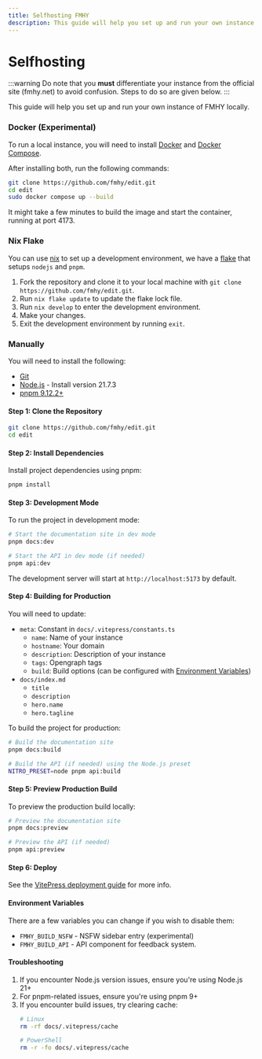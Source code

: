 ```yaml
---
title: Selfhosting FMHY
description: This guide will help you set up and run your own instance of FMHY locally.
---
```


# Selfhosting

:::warning
Do note that you **must** differentiate your instance from the official site (fmhy.net) to avoid confusion. Steps to do so are given below.
:::

This guide will help you set up and run your own instance of FMHY locally.

### Docker (Experimental)

To run a local instance, you will need to install [Docker](https://docs.docker.com/get-docker/) and [Docker Compose](https://docs.docker.com/compose/install/).

After installing both, run the following commands:

```bash
git clone https://github.com/fmhy/edit.git
cd edit
sudo docker compose up --build
```

It might take a few minutes to build the image and start the container, running at port 4173.

### Nix Flake

You can use [nix](https://nixos.org/) to set up a development environment, we have a [flake](https://nixos.wiki/wiki/Flakes) that setups `nodejs` and `pnpm`.

1. Fork the repository and clone it to your local machine with `git clone https://github.com/fmhy/edit.git`.
2. Run `nix flake update` to update the flake lock file.
3. Run `nix develop` to enter the development environment.
4. Make your changes.
5. Exit the development environment by running `exit`.

### Manually

You will need to install the following:
- [Git](https://git-scm.com/downloads)
- [Node.js](https://nodejs.org/en/download/) - Install version 21.7.3
- [pnpm 9.12.2+](https://pnpm.io/installation)

#### Step 1: Clone the Repository

```bash
git clone https://github.com/fmhy/edit.git
cd edit
```

#### Step 2: Install Dependencies

Install project dependencies using pnpm:

```bash
pnpm install
```

#### Step 3: Development Mode

To run the project in development mode:

```bash
# Start the documentation site in dev mode
pnpm docs:dev

# Start the API in dev mode (if needed)
pnpm api:dev
```

The development server will start at `http://localhost:5173` by default.

#### Step 4: Building for Production

You will need to update:
- `meta`: Constant in `docs/.vitepress/constants.ts`
  - `name`: Name of your instance
  - `hostname`: Your domain
  - `description`: Description of your instance
  - `tags`: Opengraph tags
  - `build`: Build options (can be configured with [Environment Variables](/other/selfhosting#environment-variables))
- `docs/index.md`
  - `title`
  - `description`
  - `hero.name`
  - `hero.tagline`

To build the project for production:

```bash
# Build the documentation site
pnpm docs:build

# Build the API (if needed) using the Node.js preset
NITRO_PRESET=node pnpm api:build
```

#### Step 5: Preview Production Build

To preview the production build locally:

```bash
# Preview the documentation site
pnpm docs:preview

# Preview the API (if needed)
pnpm api:preview
```

#### Step 6: Deploy

See the [VitePress deployment guide](https://vitepress.dev/guide/deploy) for more info.

#### Environment Variables

There are a few variables you can change if you wish to disable them:

- `FMHY_BUILD_NSFW` - NSFW sidebar entry (experimental)
- `FMHY_BUILD_API` - API component for feedback system.

#### Troubleshooting

1. If you encounter Node.js version issues, ensure you're using Node.js 21+
2. For pnpm-related issues, ensure you're using pnpm 9+
3. If you encounter build issues, try clearing cache:
    ```bash
    # Linux
    rm -rf docs/.vitepress/cache

    # PowerShell
    rm -r -fo docs/.vitepress/cache
    ```